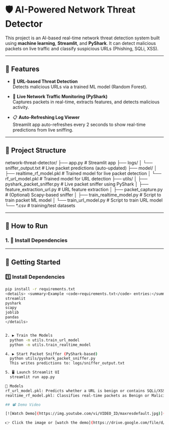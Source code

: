 # 🛡️ AI-Powered Network Threat Detector

This project is an AI-based real-time network threat detection system built using **machine learning**, **Streamlit**, and **PyShark**. It can detect malicious packets on live traffic and classify suspicious URLs (Phishing, SQLi, XSS).

---

## 📌 Features

- 🔗 **URL-based Threat Detection**  
  Detects malicious URLs via a trained ML model (Random Forest).

- 📡 **Live Network Traffic Monitoring (PyShark)**  
  Captures packets in real-time, extracts features, and detects malicious activity.

- 📋 **Auto-Refreshing Log Viewer**  
  Streamlit app auto-refreshes every 2 seconds to show real-time predictions from live sniffing.

---

## 📁 Project Structure

network-threat-detector/
├── app.py # Streamlit app
├── logs/
│ └── sniffer_output.txt # Live packet predictions (auto-updated)
├── model/
│ ├── realtime_rf_model.pkl # Trained model for live packet detection
│ └── rf_url_model.pkl # Trained model for URL detection
├── utils/
│ ├── pyshark_packet_sniffer.py # Live packet sniffer using PyShark
│ ├── feature_extraction_url.py # URL feature extraction
│ ├── packet_capture.py # (Optional) Scapy-based sniffer
│ ├── train_realtime_model.py # Script to train packet ML model
│ └── train_url_model.py # Script to train URL model
└── *.csv # training/test datasets


---

## 🚀 How to Run

### 1. 🔧 Install Dependencies


---

## 🚀 Getting Started

### 1️⃣ Install Dependencies
```bash
pip install -r requirements.txt
<details> <summary>Example <code>requirements.txt</code> entries:</summary>
streamlit
pyshark
scapy
joblib
pandas
</details>


2. ▶️ Train the Models 
  python -m utils.train_url_model
  python -m utils.train_realtime_model

4. ▶️ Start Packet Sniffer (PyShark-based)
  python utils/pyshark_packet_sniffer.py
  This writes predictions to: logs/sniffer_output.txt

5. 🖥️ Launch Streamlit UI
  streamlit run app.py

🧠 Models
rf_url_model.pkl: Predicts whether a URL is benign or contains SQLi/XSS/phishing patterns.
realtime_rf_model.pkl: Classifies real-time packets as Benign or Malicious.

## 📽️ Demo Video

[![Watch Demo](https://img.youtube.com/vi/VIDEO_ID/maxresdefault.jpg)](https://drive.google.com/file/d/1GU2YGVQ49JmRmidfRoLfJ3t4MLD4xuDh/view?usp=drivesdk)

👉 Click the image or [watch the demo](https://drive.google.com/file/d/1GU2YGVQ49JmRmidfRoLfJ3t4MLD4xuDh/view?usp=drivesdk) on Google Drive.



